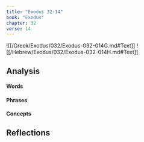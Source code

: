 ```yaml
---
title: "Exodus 32:14"
book: "Exodus"
chapter: 32
verse: 14
---
```

![[/Greek/Exodus/032/Exodus-032-014G.md#Text]]
![[/Hebrew/Exodus/032/Exodus-032-014H.md#Text]]

## Analysis

#### Words

#### Phrases

#### Concepts

## Reflections
